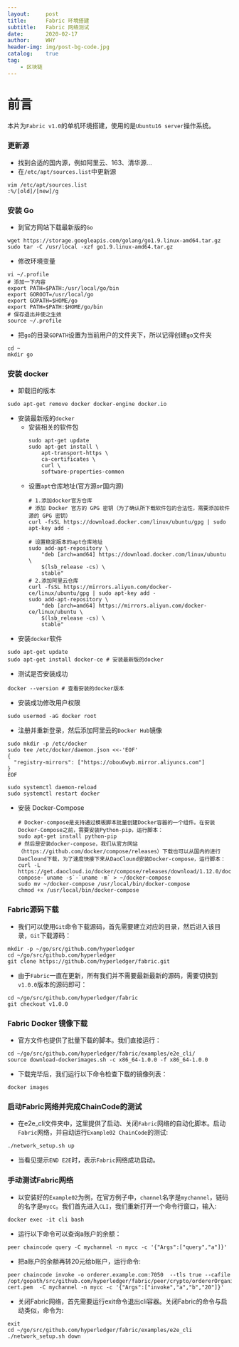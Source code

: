 ```yaml
---
layout:     post
title:      Fabric 环境搭建
subtitle:   Fabric 网络测试
date:       2020-02-17
author:     WHY
header-img: img/post-bg-code.jpg
catalog:    true
tag:
    - 区块链
---
```


# 前言
本片为`Fabric v1.0`的单机环境搭建，使用的是`Ubuntu16 server`操作系统。
### 更新源
* 找到合适的国内源，例如阿里云、163、清华源...
* 在`/etc/apt/sources.list`中更新源
```shell
vim /etc/apt/sources.list
:%/[old]/[new]/g
```

### 安装 Go
* 到官方网站下载最新版的`Go`
```shell
wget https://storage.googleapis.com/golang/go1.9.linux-amd64.tar.gz
sudo tar -C /usr/local -xzf go1.9.linux-amd64.tar.gz
```
* 修改环境变量
```shell
vi ~/.profile
# 添加一下内容
export PATH=$PATH:/usr/local/go/bin 
export GOROOT=/usr/local/go 
export GOPATH=$HOME/go 
export PATH=$PATH:$HOME/go/bin
# 保存退出并使之生效
source ~/.profile
```
* 把`go`的目录`GOPATH`设置为当前用户的文件夹下，所以记得创建`go`文件夹
```shell
cd ~
mkdir go
```

### 安装 docker
* 卸载旧的版本
```shell
sudo apt-get remove docker docker-engine docker.io
```
* 安装最新版的`docker`
  * 安装相关的软件包
    ```shell
    sudo apt-get update
    sudo apt-get install \
        apt-transport-https \
        ca-certificates \
        curl \
        software-properties-common
    ```
  * 设置`apt`仓库地址(官方源`or`国内源)
    ```shell
    # 1.添加docker官方仓库
    # 添加 Docker 官方的 GPG 密钥（为了确认所下载软件包的合法性，需要添加软件源的 GPG 密钥）
    curl -fsSL https://download.docker.com/linux/ubuntu/gpg | sudo apt-key add -

    # 设置稳定版本的apt仓库地址
    sudo add-apt-repository \
        "deb [arch=amd64] https://download.docker.com/linux/ubuntu \
        $(lsb_release -cs) \
        stable"
    # 2.添加阿里云仓库
    curl -fsSL https://mirrors.aliyun.com/docker-ce/linux/ubuntu/gpg | sudo apt-key add -
    sudo add-apt-repository \
        "deb [arch=amd64] https://mirrors.aliyun.com/docker-ce/linux/ubuntu \
        $(lsb_release -cs) \
        stable"
    ```
* 安装`docker`软件
```shell
sudo apt-get update
sudo apt-get install docker-ce # 安装最新版的docker
```
* 测试是否安装成功
```shell
docker --version # 查看安装的docker版本
```
* 安装成功修改用户权限
```shell
sudo usermod -aG docker root
```
* 注册并重新登录，然后添加阿里云的`Docker Hub`镜像
```shell
sudo mkdir -p /etc/docker
sudo tee /etc/docker/daemon.json <<-'EOF'
{
  "registry-mirrors": ["https://obou6wyb.mirror.aliyuncs.com"]
}
EOF
```
```shell
sudo systemctl daemon-reload
sudo systemctl restart docker
```
* 安装 Docker-Compose
  ```shell
  # Docker-compose是支持通过模板脚本批量创建Docker容器的一个组件。在安装Docker-Compose之前，需要安装Python-pip，运行脚本：
  sudo apt-get install python-pip
  # 然后是安装docker-compose，我们从官方网站（https://github.com/docker/compose/releases）下载也可以从国内的进行DaoClound下载，为了速度快接下来从DaoClound安装Docker-compose，运行脚本：
  curl -L https://get.daocloud.io/docker/compose/releases/download/1.12.0/docker-compose-`uname -s`-`uname -m` > ~/docker-compose
  sudo mv ~/docker-compose /usr/local/bin/docker-compose 
  chmod +x /usr/local/bin/docker-compose
  ```

### Fabric源码下载
* 我们可以使用`Git`命令下载源码，首先需要建立对应的目录，然后进入该目录，`Git`下载源码：
```shell
mkdir -p ~/go/src/github.com/hyperledger 
cd ~/go/src/github.com/hyperledger 
git clone https://github.com/hyperledger/fabric.git
```
* 由于`Fabric`一直在更新，所有我们并不需要最新最新的源码，需要切换到`v1.0.0`版本的源码即可：
```shell
cd ~/go/src/github.com/hyperledger/fabric
git checkout v1.0.0
```

### Fabric Docker 镜像下载
* 官方文件也提供了批量下载的脚本。我们直接运行：
```shell
cd ~/go/src/github.com/hyperledger/fabric/examples/e2e_cli/
source download-dockerimages.sh -c x86_64-1.0.0 -f x86_64-1.0.0
```
* 下载完毕后，我们运行以下命令检查下载的镜像列表：
```shell
docker images
```

### 启动Fabric网络并完成ChainCode的测试
* 在e2e_cli文件夹中，这里提供了启动、关闭`Fabric`网络的自动化脚本。启动`Fabric`网络，并自动运行`Example02 ChainCode`的测试:
```shell
./network_setup.sh up
```
* 当看见提示`END E2E`时，表示`Fabric`网络成功启动。

### 手动测试Fabric网络
* 以安装好的`Example02`为例，在官方例子中，`channel`名字是`mychannel`，链码的名字是`mycc`。我们首先进入`CLI`，我们重新打开一个命令行窗口，输入:
```shell
docker exec -it cli bash
```
* 运行以下命令可以查询a账户的余额：
```shell
peer chaincode query -C mychannel -n mycc -c '{"Args":["query","a"]}'
```

* 把a账户的余额再转20元给b账户，运行命令:
```shell
peer chaincode invoke -o orderer.example.com:7050  --tls true --cafile /opt/gopath/src/github.com/hyperledger/fabric/peer/crypto/ordererOrganizations/example.com/orderers/orderer.example.com/msp/tlscacerts/tlsca.example.com-cert.pem  -C mychannel -n mycc -c '{"Args":["invoke","a","b","20"]}'
```
* 关闭Fabric网络，首先需要运行exit命令退出cli容器。关闭Fabric的命令与启动类似，命令为:
```shell
exit
cd ~/go/src/github.com/hyperledger/fabric/examples/e2e_cli
./network_setup.sh down
```

